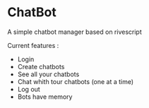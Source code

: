# ChatBot
A simple chatbot manager based on rivescript

Current features :  
- Login
- Create chatbots
- See all your chatbots
- Chat whith tour chatbots (one at a time)
- Log out
- Bots have memory
